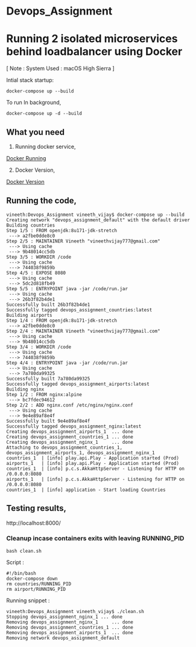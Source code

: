 # Devops_Assignment

# Running 2 isolated microservices behind loadbalancer using Docker


[ Note : System Used : macOS High Sierra ]

Intial stack startup:

```docker-compose up --build ```

To run In background,

```docker-compose up -d --build ```

## What you need

1. Running docker service,

[Docker Running](../master/sample-images/docker-runnin.png)

<!---![alt text](https://github.com/vineethvijay/Devops_Assignment/blob/master/sample-images/docker-runnin.png )--->

2. Docker Version,

[Docker Version](../master/sample-images/docker-version.png)


## Running the code,

```
vineeth:Devops_Assignment vineeth_vijay$ docker-compose up --build
Creating network "devops_assignment_default" with the default driver
Building countries
Step 1/5 : FROM openjdk:8u171-jdk-stretch
 ---> a2fbe0dde8c0
Step 2/5 : MAINTAINER Vineeth "vineethvijay777@gmail.com"
 ---> Using cache
 ---> 9b48014cc5db
Step 3/5 : WORKDIR /code
 ---> Using cache
 ---> 744038f9859b
Step 4/5 : EXPOSE 8080
 ---> Using cache
 ---> 5dc2d818fb49
Step 5/5 : ENTRYPOINT java -jar /code/run.jar
 ---> Using cache
 ---> 26b3f82b4de1
Successfully built 26b3f82b4de1
Successfully tagged devops_assignment_countries:latest
Building airports
Step 1/4 : FROM openjdk:8u171-jdk-stretch
 ---> a2fbe0dde8c0
Step 2/4 : MAINTAINER Vineeth "vineethvijay777@gmail.com"
 ---> Using cache
 ---> 9b48014cc5db
Step 3/4 : WORKDIR /code
 ---> Using cache
 ---> 744038f9859b
Step 4/4 : ENTRYPOINT java -jar /code/run.jar
 ---> Using cache
 ---> 7a780da99325
Successfully built 7a780da99325
Successfully tagged devops_assignment_airports:latest
Building nginx
Step 1/2 : FROM nginx:alpine
 ---> bc7fdec94612
Step 2/2 : ADD nginx.conf /etc/nginx/nginx.conf
 ---> Using cache
 ---> 9e4e89af8e4f
Successfully built 9e4e89af8e4f
Successfully tagged devops_assignment_nginx:latest
Creating devops_assignment_airports_1  ... done
Creating devops_assignment_countries_1 ... done
Creating devops_assignment_nginx_1     ... done
Attaching to devops_assignment_countries_1, devops_assignment_airports_1, devops_assignment_nginx_1
countries_1  | [info] play.api.Play - Application started (Prod)
airports_1   | [info] play.api.Play - Application started (Prod)
countries_1  | [info] p.c.s.AkkaHttpServer - Listening for HTTP on /0.0.0.0:8080
airports_1   | [info] p.c.s.AkkaHttpServer - Listening for HTTP on /0.0.0.0:8080
countries_1  | [info] application - Start loading Countries

```

## Testing results,

http://localhost:8000/<endpoints>


### Cleanup incase containers exits with leaving RUNNING_PID

```bash clean.sh```

Script :
```
#!/bin/bash 
docker-compose down 
rm countries/RUNNING_PID 
rm airport/RUNNING_PID 
```

Running snippet :

```
vineeth:Devops_Assignment vineeth_vijay$ ./clean.sh
Stopping devops_assignment_nginx_1 ... done
Removing devops_assignment_nginx_1     ... done
Removing devops_assignment_countries_1 ... done
Removing devops_assignment_airports_1  ... done
Removing network devops_assignment_default
```




